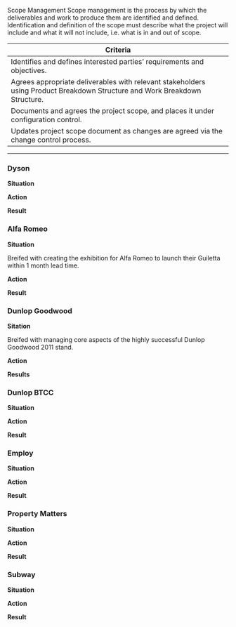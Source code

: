  Scope Management
Scope management is the process by which the deliverables and work to produce them are identified and defined. Identification and definition of the scope must describe what the project will include and what it will not include, i.e. what is in and out of scope.

| Criteria  | 
|------------- | 
|Identifies and defines interested parties’ requirements and objectives.|
|Agrees appropriate deliverables with relevant stakeholders using Product Breakdown Structure and Work Breakdown Structure.|
|Documents and agrees the project scope, and places it under configuration control.|
|Updates project scope document as changes are agreed via the change control process.|

<hr>

### Dyson

**Situation**

**Action**

**Result**

### Alfa Romeo

**Situation**

Breifed with creating the exhibition for Alfa Romeo to launch their Guiletta within 1 month lead time.

**Action**


**Result**

### Dunlop Goodwood

**Sitation**

Breifed with managing core aspects of the highly successful Dunlop Goodwood 2011 stand.

**Action**

**Results**

### Dunlop BTCC

**Situation**

**Action**

**Result**

### Employ

**Situation**

**Action**

**Result**

### Property Matters

**Situation**

**Action**

**Result**

### Subway

**Situation**

**Action**

**Result**
